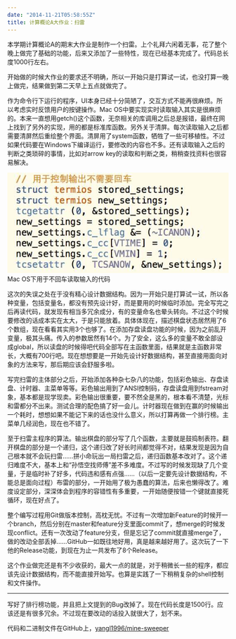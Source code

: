 ```yaml
---
date: "2014-11-21T05:58:55Z"
title: 计算概论A大作业：扫雷
---
```


本学期计算概论A的期末大作业是制作一个扫雷。上个礼拜六闲着无事，花了整个晚上做完了基础的功能，后来又添加了一些特性，现在已经基本完成了。代码总长度1000行左右。

开始做的时候大作业的要求还不明确，所以一开始只是打算试一试，也没打算一晚上做完，结果做到第二天早上五点就做完了。

作为命令行下运行的程序，UI本身已经十分简陋了，交互方式不能再很麻烦。所以考虑实时反馈用户的按键操作。Mac OS中要实现实时读取输入其实是很麻烦的。本来一直想用getch()这个函数，无奈相关的库调用之后总是报错，最终在网上找到了另外的实现，用的都是标准库函数。另外关于清屏。每次读取输入之后都需要清屏然后重绘整个界面。清屏用了system函数，牺牲了一些可移植性。不过如果代码要在Windows下编译运行，要修改的内容也不多。还有读取输入之后的判断之类琐碎的事情，比如对arrow key的读取和判断之类，稍稍查找资料也很容易解决。

![](/content/images/2016/05/codesplit1.jpg)
Mac OS下用于不回车读取输入的代码

这次的失误之处在于没有精心设计数据结构。因为一开始只是打算试一试，所以各种变量，包括变量名，都没有预先设计好，而是要用的时候临时添加。完全写完之后再读代码，就发现有相当多冗余成分，有的变量命名也晕头转向。不过这个时候要修改的话成本实在太大，于是只能放着。具体体现在，描述棋盘状态居然用了6个数组，现在看看其实用3个也够了。在添加存盘读盘功能的时候，因为之前乱开变量，极其头痛。传入的参数居然有14个。为了安全，这么多的变量不敢全部设成global，所以读盘的时候得吧代码全部写在主函数里面，结果就是主函数非常长，大概有700行吧。现在想想要是一开始先设计好数据结构，甚至直接用面向对象的方法来写，那后期应该会舒服多啦。

写完扫雷的主体部分之后，开始添加各种杂七杂八的功能，包括彩色输出、存盘读盘、计时器、主菜单等等。彩色输出用到了ANSI控制码，存盘读盘用到fstream对象，基本都是现学现卖。彩色输出很重要，要不然全是黑的，根本看不清楚，光标和雷都分不出来。测试合理的配色搞了好一会儿。计时器现在做到在赢的时候输出一个耗时，想想如果不能记下来的话也没什么意义，所以打算再做一个排行榜。主菜单几经润色，现在也不错了。

至于扫雷主程序的算法。输出棋盘的部分写了几个函数，主要就是鼓捣制表符。翻开棋盘的部分是一个递归，这个递归改了好长时间都觉得不对，结果发现是因为自己根本就不会玩扫雷……拼小命玩出一局扫雷之后，递归函数基本改对了。这个递归难度不大，基本上和“孙悟空找师傅”差不多难度。不过写的时候发现缺了几个变量，于是临时补了好多，代码违和感有点强……（以后一定要先设计数据结构，不能总是面向过程）布雷的部分，一开始用了极为愚蠢的算法，后来也懒得改了。难度设定部分，深深体会到程序的容错性有多重要，一开始随便按错一个键就直接死循环，现在好点了。

整个编写过程用Git做版本控制，高枕无忧。不过有一次增加新Feature的时候开一个branch，然后分别在master和feature分支里面commit了，想merge的时候发现conflict。还有一次改动了feature分支，但是忘记了commit就直接merge了，做的改动全部丢掉……GitHub一如既往地好用，真是越来越好用了。这次玩了一下他的Release功能，到现在为止一共发布了8个Release。

这个作业做完还是有不少收获的，最大一点的就是，对于稍微长一些的程序，都应该先设计数据结构，而不能直接开始写。也算是实践了一下稍稍复杂的shell控制和文件操作。

---

写好了排行榜功能，并且把上文提到的Bug改掉了。现在代码长度是1500行。应该还是有很多冗余。不过现在要改动的话投入就很大了，划不来。

代码和二进制文件在GitHub上，[yangl1996/mine-sweeper](https://github.com/yangl1996/mine-sweeper)